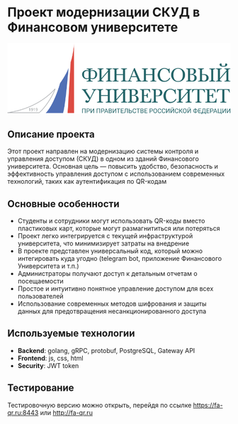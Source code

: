 # Проект модернизации СКУД в Финансовом университете

![Financial University](/profile/logo.svg)

## Описание проекта

Этот проект направлен на модернизацию системы контроля и управления доступом (СКУД) в одном из зданий Финансового университета. Основная цель — повысить удобство, безопасность и эффективность управления доступом с использованием современных технологий, таких как аутентификация по QR-кодам

## Основные особенности

- Студенты и сотрудники могут использовать QR-коды вместо пластиковых карт, которые могут размагнититься или потеряться
- Проект легко интегрируется с текущей инфраструктурой университета, что минимизирует затраты на внедрение
- В проекте представлен универсальный код, который можно интегировать куда угодно (telegram bot, приложение Финансового Университета и т.п.)
- Администраторы получают доступ к детальным отчетам о посещаемости
- Простое и интуитивно понятное управление доступом для всех пользователей
- Использование современных методов шифрования и защиты данных для предотвращения несанкционированного доступа

## Используемые технологии

- **Backend**: golang, gRPC, protobuf, PostgreSQL, Gateway API
- **Frontend**: js, css, html
- **Security**: JWT token

## Тестирование

Тестировочную версию можно открыть, перейдя по ссылке https://fa-qr.ru:8443 или http://fa-qr.ru
